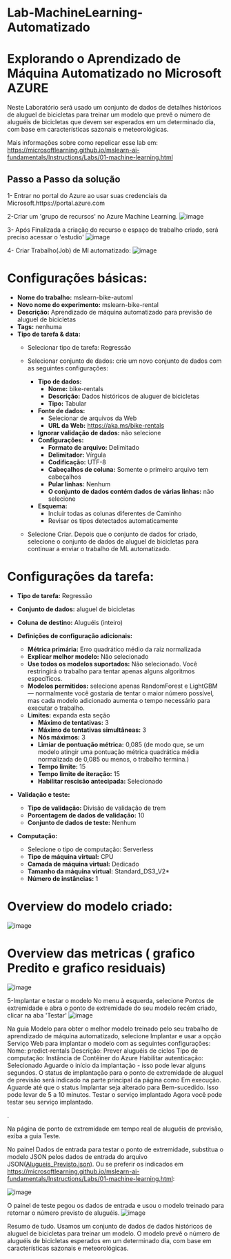# Lab-MachineLearning-Automatizado
<h1>Explorando o Aprendizado de Máquina Automatizado no Microsoft AZURE</h1>
Neste Laboratório será usado um conjunto de dados de detalhes históricos de aluguel de bicicletas para treinar um modelo que prevê o número de aluguéis de bicicletas que devem ser esperados em um determinado dia, com base em características sazonais e meteorológicas.

Mais informações sobre como repelicar esse lab em:
https://microsoftlearning.github.io/mslearn-ai-fundamentals/Instructions/Labs/01-machine-learning.html


<h2>Passo a Passo da solução</h2>
1- Entrar no portal do Azure ao usar suas credenciais da Microsoft.https://portal.azure.com

2-Criar um 'grupo de recursos' no Azure Machine Learning. ![image](https://github.com/wesllanSilva/Lab-MachineLearning-Automatizado/assets/62728922/158b4a97-1b6d-490e-bed4-7e1276e3b702)

3- Após Finalizada a criação do recurso  e  espaço de trabalho  criado,  será preciso acessar o 'estudio' ![image](https://github.com/wesllanSilva/Lab-MachineLearning-Automatizado/assets/62728922/2d2da4a0-86d5-4056-a557-25683a06a1ef)

4- Criar Trabalho(Job) de Ml automatizado:
![image](https://github.com/wesllanSilva/Lab-MachineLearning-Automatizado/assets/62728922/565a3e8e-1823-47e5-8abf-9e8d30483980)

# Configurações básicas:

- **Nome do trabalho:** mslearn-bike-automl
- **Novo nome do experimento:** mslearn-bike-rental
- **Descrição:** Aprendizado de máquina automatizado para previsão de aluguel de bicicletas
- **Tags:** nenhuma
- **Tipo de tarefa & data:**
    - Selecionar tipo de tarefa: Regressão
    - Selecionar conjunto de dados: crie um novo conjunto de dados com as seguintes configurações:
        - **Tipo de dados:**
            - **Nome:** bike-rentals
            - **Descrição:** Dados históricos de aluguer de bicicletas
            - **Tipo:** Tabular
        - **Fonte de dados:**
            - Selecionar de arquivos da Web
            - **URL da Web:** https://aka.ms/bike-rentals
        - **Ignorar validação de dados:** não selecione
        - **Configurações:**
            - **Formato de arquivo:** Delimitado
            - **Delimitador:** Vírgula
            - **Codificação:** UTF-8
            - **Cabeçalhos de coluna:** Somente o primeiro arquivo tem cabeçalhos
            - **Pular linhas:** Nenhum
            - **O conjunto de dados contém dados de várias linhas:** não selecione
        - **Esquema:**
            - Incluir todas as colunas diferentes de Caminho
            - Revisar os tipos detectados automaticamente

    - Selecione Criar. Depois que o conjunto de dados for criado, selecione o conjunto de dados de aluguel de bicicletas para continuar a enviar o trabalho de ML automatizado.

# Configurações da tarefa:

- **Tipo de tarefa:** Regressão
- **Conjunto de dados:** aluguel de bicicletas
- **Coluna de destino:** Aluguéis (inteiro)
- **Definições de configuração adicionais:**
    - **Métrica primária:** Erro quadrático médio da raiz normalizada
    - **Explicar melhor modelo:** Não selecionado
    - **Use todos os modelos suportados:** Não selecionado. Você restringirá o trabalho para tentar apenas alguns algoritmos específicos.
    - **Modelos permitidos:** selecione apenas RandomForest e LightGBM — normalmente você gostaria de tentar o maior número possível, mas cada modelo adicionado aumenta o tempo necessário para executar o trabalho.
    - **Limites:** expanda esta seção
        - **Máximo de tentativas:** 3
        - **Máximo de tentativas simultâneas:** 3
        - **Nós máximos:** 3
        - **Limiar de pontuação métrica:** 0,085 (de modo que, se um modelo atingir uma pontuação métrica quadrática média normalizada de 0,085 ou menos, o trabalho termina.)
        - **Tempo limite:** 15
        - **Tempo limite de iteração:** 15
        - **Habilitar rescisão antecipada:** Selecionado

- **Validação e teste:**
    - **Tipo de validação:** Divisão de validação de trem
    - **Porcentagem de dados de validação:** 10
    - **Conjunto de dados de teste:** Nenhum

- **Computação:**
    - Selecione o tipo de computação: Serverless
    - **Tipo de máquina virtual:** CPU
    - **Camada de máquina virtual:** Dedicado
    - **Tamanho da máquina virtual:** Standard_DS3_V2*
    - **Número de instâncias:** 1

# Overview do modelo criado:
![image](https://github.com/wesllanSilva/Lab-MachineLearning-Automatizado/assets/62728922/771db041-aa9b-4889-aaa0-eaf4d43e235a)

# Overview das metricas ( grafico Predito e grafico residuais)
![image](https://github.com/wesllanSilva/Lab-MachineLearning-Automatizado/assets/62728922/9bf2ae2e-b144-44d2-8839-05037e5dca8b)



5-Implantar e testar o modelo
No  menu à esquerda, selecione Pontos de extremidade e abra o ponto de extremidade do seu modelo recém criado, clicar na aba 'Testar'
![image](https://github.com/wesllanSilva/Lab-MachineLearning-Automatizado/assets/62728922/3e3a7221-bf74-46a4-8faf-5ea95165fc1b)


Na guia Modelo para obter o melhor modelo treinado pelo seu trabalho de aprendizado de máquina automatizado, selecione Implantar e usar a opção Serviço Web para implantar o modelo com as seguintes configurações:
Nome: predict-rentals
Descrição: Prever aluguéis de ciclos
Tipo de computação: Instância de Contêiner do Azure
Habilitar autenticação: Selecionado
Aguarde o início da implantação - isso pode levar alguns segundos. O status de implantação para o ponto de extremidade de aluguel de previsão será indicado na parte principal da página como Em execução.
Aguarde até que o status Implantar seja alterado para Bem-sucedido. Isso pode levar de 5 a 10 minutos.
Testar o serviço implantado
Agora você pode testar seu serviço implantado.

.

Na página de ponto de extremidade em tempo real de aluguéis de previsão, exiba a guia Teste.

No painel Dados de entrada para testar o ponto de extremidade, substitua o modelo JSON pelos dados de entrada do arquivo JSON([Alugueis_Previsto.json](https://github.com/wesllanSilva/Lab-MachineLearning-Automatizado/blob/main/Alugueis_Previsto.json)). Ou se preferir os indicados em https://microsoftlearning.github.io/mslearn-ai-fundamentals/Instructions/Labs/01-machine-learning.html:

![image](https://github.com/wesllanSilva/Lab-MachineLearning-Automatizado/assets/62728922/f192b91e-b986-4704-870d-558b85316695)

O painel de teste pegou os dados de entrada e usou o modelo treinado para retornar o número previsto de aluguéis.
![image](https://github.com/wesllanSilva/Lab-MachineLearning-Automatizado/assets/62728922/c7d1f7fd-a969-49db-a27d-f1561828bda5)

Resumo de tudo. Usamos  um conjunto de dados de dados históricos de aluguel de bicicletas para treinar um modelo. O modelo prevê o número de aluguéis de bicicletas esperados em um determinado dia, com base em características sazonais e meteorológicas.


